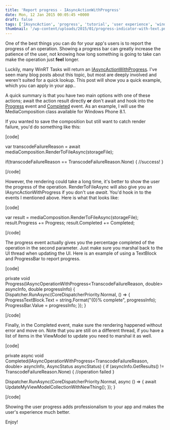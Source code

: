 ```yaml
---
title: 'Report progress - IAsyncActionWithProgress'
date: Mon, 12 Jan 2015 00:05:45 +0000
draft: false
tags: ['IAsyncAction', 'progress', 'tutorial', 'user experience', 'windows phone 8.1', 'winRT']
thumbnail: '/wp-content/uploads/2015/01/progress-indicator-with-text.png'
---
```


One of the best things you can do for your app's users is to report the progress of an operation. Showing a progress bar can greatly increase the patience of the user, not knowing how long something is going to take can make the operation just **feel** longer.

Luckily, many WinRT Tasks will return an [IAsyncActionWithProgress](http://msdn.microsoft.com/en-us/library/windows/apps/br206581.aspx). I've seen many blog posts about this topic, but most are deeply involved and weren't suited for a quick lookup. This post will show you a quick example, which you can apply in your app..

A quick summary is that you have two main options with one of these actions; await the action result directly **or** don't await and hook into the [Progress](http://msdn.microsoft.com/en-us/library/windows/apps/br206584.aspx) event and [Completed](http://msdn.microsoft.com/en-us/library/windows/apps/br206582.aspx) event. As an example, I will use the MediaComposition class available for Windows Phone 8.1.

If you wanted to save the composition but still want to catch render failure, you'd do something like this:

\[code\]

var transcodeFailureReason = await mediaComposition.RenderToFileAsync(storageFile);

if(transcodeFailureReason == TranscodeFailureReason.None) { //success! }

\[/code\]

However, the rendering could take a long time, it's better to show the user the progress of the operation. RenderToFileAsync will also give you an IAsyncActionWithProgress if you don't use _await_. You'd hook in to the events I mentioned above. Here is what that looks like:

\[code\]

var result = mediaComposition.RenderToFileAsync(storageFile); result.Progress += Progress; result.Completed += Completed;

\[/code\]

The progress event actually gives you the percentage completed of the operation in the second parameter. Just make sure you marshal back to the UI thread when updating the UI. Here is an example of using a TextBlock and ProgressBar to report progress.

\[code\]

private void Progress(IAsyncOperationWithProgress&lt;TranscodeFailureReason, double&gt; asyncInfo, double progressInfo) { Dispatcher.RunAsync(CoreDispatcherPriority.Normal, () =&gt; { ProgressTextBlock.Text = string.Format(&quot;{0}% complete&quot;, progressInfo); ProgressBar.Value = progressInfo; }); }

\[/code\]

Finally, in the Completed event, make sure the rendering happened without error and move on. Note that you are still on a different thread, if you have a list of items in the ViewModel to update you need to marshal it as well.

\[code\]

private async void Completed(IAsyncOperationWithProgress&lt;TranscodeFailureReason, double&gt; asyncInfo, AsyncStatus asyncStatus) { if (asyncInfo.GetResults() != TranscodeFailureReason.None) { //operation failed }

Dispatcher.RunAsync(CoreDispatcherPriority.Normal, async () =&gt; { await UpdateMyViewModelCollectionWithNewThing(); }); }

\[/code\]

Showing the user progress adds professionalism to your app and makes the user's experience much better.

Enjoy!